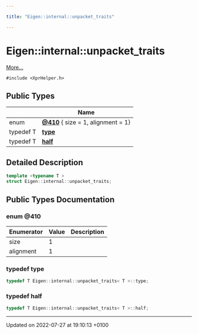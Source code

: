 ```yaml
---

title: "Eigen::internal::unpacket_traits"

---
```


# Eigen::internal::unpacket_traits



 [More...](#detailed-description)


`#include <XprHelper.h>`

## Public Types

|                | Name           |
| -------------- | -------------- |
| enum| **[@410](http://example.org/classes/structeigen_1_1internal_1_1unpacket__traits/#enum-@410)** { size = 1, alignment = 1} |
| typedef T | **[type](http://example.org/classes/structeigen_1_1internal_1_1unpacket__traits/#typedef-type)**  |
| typedef T | **[half](http://example.org/classes/structeigen_1_1internal_1_1unpacket__traits/#typedef-half)**  |

## Detailed Description

```cpp
template <typename T >
struct Eigen::internal::unpacket_traits;
```

## Public Types Documentation

### enum @410

| Enumerator | Value | Description |
| ---------- | ----- | ----------- |
| size | 1|   |
| alignment | 1|   |




### typedef type

```cpp
typedef T Eigen::internal::unpacket_traits< T >::type;
```


### typedef half

```cpp
typedef T Eigen::internal::unpacket_traits< T >::half;
```


-------------------------------

Updated on 2022-07-27 at 19:10:13 +0100